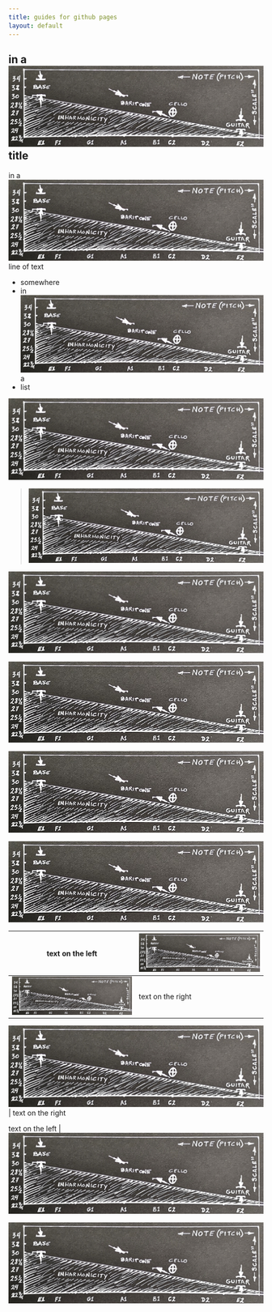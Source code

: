 ```yaml
---
title: guides for github pages
layout: default
---
```


## in a ![inharmony](/help/20200517_inharmonicity.jpg) title

in a ![inharmony](/help/20200517_inharmonicity.jpg) line of text

* somewhere
* in ![inharmony](/help/20200517_inharmonicity.jpg) a
* list


![inharmony](/help/20200517_inharmonicity.jpg)


> ![inharmony](/help/20200517_inharmonicity.jpg)


![inharmony](/help/20200517_inharmonicity_50.jpg)


![inharmony](/help/20200517_inharmonicity_25.jpg)


*![inharmony](/help/20200517_inharmonicity_25.jpg)*


**![inharmony](/help/20200517_inharmonicity_25.jpg)**


text on the left | ![inharmony](/help/20200517_inharmonicity_50.jpg)
-|-
![inharmony](/help/20200517_inharmonicity_50.jpg)| text on the right



![inharmony](/help/20200517_inharmonicity_50.jpg)| text on the right



text on the left | ![inharmony](/help/20200517_inharmonicity_50.jpg)


~~![inharmony](/help/20200517_inharmonicity_50.jpg)~~


